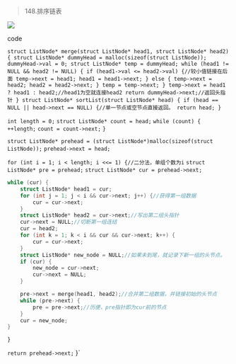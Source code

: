 > 148.排序链表



![](https://lalala1502.oss-cn-beijing.aliyuncs.com/%E5%B1%8F%E5%B9%95%E6%88%AA%E5%9B%BE%202024-04-07%20212703.png)

code

`struct ListNode* merge(struct ListNode* head1, struct ListNode* head2) {
    struct ListNode* dummyHead = malloc(sizeof(struct ListNode));
    dummyHead->val = 0;
    struct ListNode* temp = dummyHead;
    while (head1 != NULL && head2 != NULL) {
        if (head1->val <= head2->val) {//较小值链接在后面
            temp->next = head1;
            head1 = head1->next;
        }
        else {
            temp->next = head2;
            head2 = head2->next;
        }
        temp = temp->next;
    }
    temp->next = head1 ? head1 : head2;//head1为空就连接head2
    return dummyHead->next;//返回头指针
}
struct ListNode* sortList(struct ListNode* head) {
    if (head == NULL || head->next == NULL) {//单一节点或空节点直接返回。
        return head;
    }`

`int length = 0;`
`struct ListNode* count = head;`
`while (count) {`
    `++length;`
    `count = count->next;`
`}`

`struct ListNode* prehead = (struct ListNode*)malloc(sizeof(struct ListNode));`
`prehead->next = head;`

`for (int i = 1; i < length; i <<= 1) {//二分法，单组个数为i`
    `struct ListNode* pre = prehead;`
    `struct ListNode* cur = prehead->next;`

```c
while (cur) {
    struct ListNode* head1 = cur;
    for (int j = 1; j < i && cur->next; j++) {//获得第一组数据
        cur = cur->next;
    }
    struct ListNode* head2 = cur->next;//写出第二组头指针
    cur->next = NULL;//切断第一组连结
    cur = head2;
    for (int k = 1; k < i && cur && cur->next; k++) {
        cur = cur->next;
    }
    struct ListNode* new_node = NULL;//如果未到尾，就记录下新一组的头节点。
    if (cur) {
        new_node = cur->next;
        cur->next = NULL;
    }

    pre->next = merge(head1, head2);//合并第二组数据，并链接初始的头节点
    while (pre->next) {
        pre = pre->next;//历便，pre指针即为cur前的节点
    }
    cur = new_node;
}
```
`}`

`return prehead->next;`
}`
